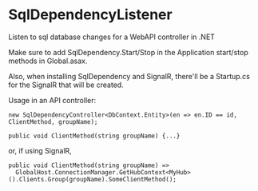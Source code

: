 # SqlDependencyListener
Listen to sql database changes for a WebAPI controller in .NET

Make sure to add SqlDependency.Start/Stop in the Application start/stop methods in Global.asax. 

Also, when installing SqlDependency and SignalR, there'll be a Startup.cs for the SignalR that will be created.

Usage in an API controller:

    new SqlDependencyController<DbContext.Entity>(en => en.ID == id, ClientMethod, groupName);

    public void ClientMethod(string groupName) {...}

or, if using SignalR,

    public void ClientMethod(string groupName) => 
      GlobalHost.ConnectionManager.GetHubContext<MyHub>().Clients.Group(groupName).SomeClientMethod();
